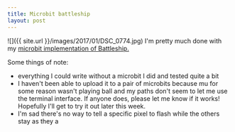 ```yaml
---
title: Microbit battleship
layout: post
---
```

![]({{ site.url }}/images/2017/01/DSC_0774.jpg)
I'm pretty much done with my [microbit implementation of Battleship.](https://github.com/Godley/MicrobitBattleship)

Some things of note:

- everything I could write without a microbit I did and tested quite a bit
- I haven't been able to upload it to a pair of microbits because mu for some reason wasn't playing ball and my paths don't seem to let me use the terminal interface. If anyone does, please let me know if it works! Hopefully I'll get to try it out later this week.
- I'm sad there's no way to tell a specific pixel to flash while the others stay as they a